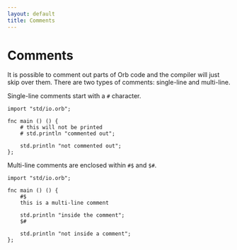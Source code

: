 ```yaml
---
layout: default
title: Comments
---
```

# Comments

It is possible to comment out parts of Orb code and the compiler will just skip over them. There are two types of comments: single-line and multi-line.

Single-line comments start with a `#` character.

```
import "std/io.orb";

fnc main () () {
    # this will not be printed
    # std.println "commented out";

    std.println "not commented out";
};
```

Multi-line comments are enclosed within `#$` and `$#`.

```
import "std/io.orb";

fnc main () () {
    #$
    this is a multi-line comment

    std.println "inside the comment";
    $#

    std.println "not inside a comment";
};
```